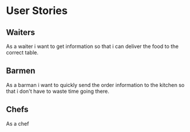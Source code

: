 # User Stories

## Waiters

As a waiter i want to get information so that i can deliver the food to the correct table.

## Barmen

As a barman i want to quickly send the order information to the kitchen so that i don't have to waste time going there.

## Chefs

As a chef 
